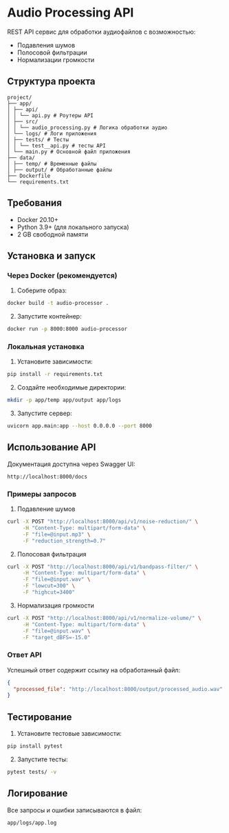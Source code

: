 ﻿# Audio Processing API

REST API сервис для обработки аудиофайлов с возможностью:
- Подавления шумов
- Полосовой фильтрации
- Нормализации громкости

## Структура проекта
```
project/
├── app/
│ ├── api/
│ │ └── api.py # Роутеры API
│ ├── src/
│ │ └── audio_processing.py # Логика обработки аудио
│ └── logs/ # Логи приложения
│ ├── tests/ # Тесты
│ │ └── test__api.py # тесты API
│ └── main.py # Основной файл приложения
├── data/
│ ├── temp/ # Временные файлы
│ ├── output/ # Обработанные файлы
├── Dockerfile
└── requirements.txt
```
## Требования

- Docker 20.10+
- Python 3.9+ (для локального запуска)
- 2 GB свободной памяти

## Установка и запуск

### Через Docker (рекомендуется)

1. Соберите образ:
```bash
docker build -t audio-processor .
```

2. Запустите контейнер:
```bash
docker run -p 8000:8000 audio-processor
```
### Локальная установка
1. Установите зависимости:
```bash
pip install -r requirements.txt
```
2. Создайте необходимые директории:
```bash
mkdir -p app/temp app/output app/logs
```
3. Запустите сервер:
```bash
uvicorn app.main:app --host 0.0.0.0 --port 8000
```
## Использование API

Документация доступна через Swagger UI:
```url
http://localhost:8000/docs
```

### Примеры запросов
1. Подавление шумов
```bash
curl -X POST "http://localhost:8000/api/v1/noise-reduction/" \
     -H "Content-Type: multipart/form-data" \
     -F "file=@input.mp3" \
     -F "reduction_strength=0.7"
```
2. Полосовая фильтрация
```bash
curl -X POST "http://localhost:8000/api/v1/bandpass-filter/" \
     -H "Content-Type: multipart/form-data" \
     -F "file=@input.wav" \
     -F "lowcut=300" \
     -F "highcut=3400"
```
3. Нормализация громкости
```bash
curl -X POST "http://localhost:8000/api/v1/normalize-volume/" \
     -H "Content-Type: multipart/form-data" \
     -F "file=@input.wav" \
     -F "target_dBFS=-15.0"
```
### Ответ API

Успешный ответ содержит ссылку на обработанный файл:
```json
{
  "processed_file": "http://localhost:8000/output/processed_audio.wav"
}
```
## Тестирование

1. Установите тестовые зависимости:

```bash
pip install pytest
```
2. Запустите тесты:

```bash
pytest tests/ -v
```
## Логирование
Все запросы и ошибки записываются в файл:
```
app/logs/app.log
```